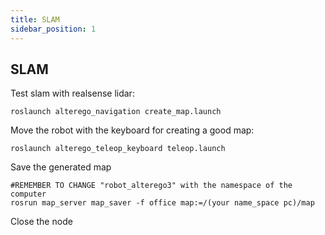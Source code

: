 ```yaml
---
title: SLAM
sidebar_position: 1
---
```


## SLAM


Test slam with realsense lidar:
```
roslaunch alterego_navigation create_map.launch
```
Move the robot with the keyboard for creating a good map:
```
roslaunch alterego_teleop_keyboard teleop.launch
```

Save the generated map 
```
#REMEMBER TO CHANGE "robot_alterego3" with the namespace of the computer
rosrun map_server map_saver -f office map:=/(your name_space pc)/map
```

Close the node 